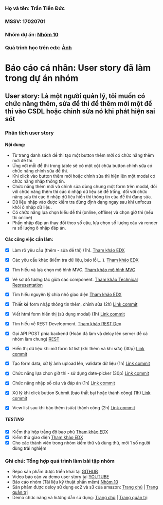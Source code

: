 ### Họ và tên: Trần Tiến Đức
### MSSV: 17020701
### Nhóm dự án: [Nhóm 10](https://github.com/hoanphi2201/SoftEng-Assignments-nhom-10/blob/master/README.md)
### Quá trình học trên edx: [Ảnh](https://github.com/hoanphi2201/INT2208-8-2019/blob/master/TranTienDuc/SoftEng1x.jpg)
# Báo cáo cá nhân: User story đã làm trong dự án nhóm
## User story: Là một người quản lý, tôi muốn có chức năng thêm, sửa đề thi để thêm mới một đề thi vào CSDL hoặc chỉnh sửa nó khi phát hiện sai sót
### Phân tích user story
#### Nội dung:
- Từ trang danh sách đề thi tạo một button thêm mới có chức năng thêm mới đề thi.
- Ứng với mỗi đề thi trong table sẽ có một cột chứa button chỉnh sửa có chức năng chỉnh sửa đề thi.
- Khi click vào button thêm mới hoặc chỉnh sửa thì hiện lên một modal có chức năng nhập thông tin.
- Chức năng thêm mới và chỉnh sửa dùng chung một form trên modal, đối với chức năng thêm thì các ô nhập dữ liệu sẽ để trống, đối với chức năng sửa thì các ô nhập dữ liệu hiển thị thông tin của đề thi đang sửa.
- Dữ liệu nhập vào được kiểm tra đúng định dạng ngay sau khi unfocus khỏi ô nhập dữ liệu.
- Có chức năng lựa chọn kiểu đề thi (online, offline) và chọn giờ thi (nếu thi online)
- Phần nhập đáp án thay đổi theo số câu, lựa chọn số lượng câu và render ra số lượng ô nhập đáp án.
#### Các công việc cần làm:
- [x]  Làm rõ yêu cầu (thêm - sửa đề thi) (1h).  [Tham khảo EDX](https://docs.google.com/document/d/1a4i_31R8WBUAnF91syr1FwBpKoAiTY6rEJt1xWjb74M/edit#heading=h.fvjpas4blmex)

- [x] Các yêu cầu khác (kiểm tra dữ liệu, báo lỗi,...).  [Tham khảo EDX](https://docs.google.com/document/d/1a4i_31R8WBUAnF91syr1FwBpKoAiTY6rEJt1xWjb74M/edit#heading=h.99diysc4s7mc)

- [x] Tìm hiểu và lựa chọn mô hình MVC. [Tham khảo mô hình MVC](https://docs.google.com/document/d/1a4i_31R8WBUAnF91syr1FwBpKoAiTY6rEJt1xWjb74M/edit#heading=h.kehlqoeo6d9r)

- [x] Vẽ sơ đồ tương tác giữa các component. [Tham khảo Technical Representation](https://docs.google.com/document/d/1a4i_31R8WBUAnF91syr1FwBpKoAiTY6rEJt1xWjb74M/edit#heading=h.9sexdtfjiyvo)

- [x] Tìm hiểu nguyên lý chia nhỏ giao diện  [Tham khảo EDX](https://docs.google.com/document/d/1a4i_31R8WBUAnF91syr1FwBpKoAiTY6rEJt1xWjb74M/edit#heading=h.t50jyopjk04o)

- [x] Thiết kế form nhập thông tin thêm, chỉnh sửa (2h)  [Link commit](https://github.com/hoanphi2201/SoftEng-Assignments-nhom-10/commit/2ac62d3f95faae0781fdfb090d9cdaff479febc0)

- [x] Viết html form hiển thị (sử dụng modal) (1h)  [Link commit](https://github.com/hoanphi2201/SoftEng-Assignments-nhom-10/commit/2ac62d3f95faae0781fdfb090d9cdaff479febc0)

- [x] Tìm hiểu về REST Development.  [Tham khảo REST Dev](https://docs.google.com/document/d/1a4i_31R8WBUAnF91syr1FwBpKoAiTY6rEJt1xWjb74M/edit#heading=h.rxyqst9dtgtt)

- [x] Gọi API POST phía backend (Hoàn đã làm và deloy lên server để cả nhóm làm chung)  [REST](https://docs.google.com/document/d/1a4i_31R8WBUAnF91syr1FwBpKoAiTY6rEJt1xWjb74M/edit#heading=h.rxyqst9dtgtt)

- [x] Hiển thị dữ liệu khi mở form từ list (khi thêm và khi sửa) (30p)  [Link commit](https://github.com/hoanphi2201/SoftEng-Assignments-nhom-10/commit/582267631012cb6545c902547a46d99c10c1f49e)

- [x] Tạo form data, xử lý ảnh upload lên, validate dữ liệu (1h) [Link commit](https://github.com/hoanphi2201/SoftEng-Assignments-nhom-10/commit/f977a712e9ed4a352201385bd8508ece5763e966)

- [x] Chức năng lựa chọn giờ thi - sử dụng date-picker (30p)  [Link commit](https://github.com/hoanphi2201/SoftEng-Assignments-nhom-10/commit/2ac62d3f95faae0781fdfb090d9cdaff479febc0)

- [x] Chức năng nhập số câu và đáp án (1h)  [Link commit](https://github.com/hoanphi2201/SoftEng-Assignments-nhom-10/commit/893bfa22a3ada76dd93ea5174d81cc49c5789519)

- [x] Xử lý khi click button Submit (báo thất bại hoặc thành công) (1h)  [Link commit](https://github.com/hoanphi2201/SoftEng-Assignments-nhom-10/commit/360736fbe864852a19a0aa938395ce9688bfebd5)

- [x] View list sau khi báo thêm (sửa) thành công (2h)  [Link commit](https://github.com/hoanphi2201/SoftEng-Assignments-nhom-10/commit/edbb2b7540b30921cca92e05a37ea92b99104a6e)

##### TESTING
- [x] Kiểm thử hộp trắng độ bao phủ  [Tham khảo EDX](https://docs.google.com/document/d/1a4i_31R8WBUAnF91syr1FwBpKoAiTY6rEJt1xWjb74M/edit#heading=h.ryzy80x4sqk1)
- [x] Kiểm thử giao diện  [Tham khảo EDX](https://docs.google.com/document/d/1a4i_31R8WBUAnF91syr1FwBpKoAiTY6rEJt1xWjb74M/edit#heading=h.zhrswbsdiifd)
- [x] Cho các thành viên trong nhóm kiểm thử và dùng thử, mời 1 số người dùng trải nghiệm

### Ghi chú: Tổng hợp quá trình làm bài tập nhóm
- Repo sản phẩm được triển khai tại [GITHUB](https://github.com/hoanphi2201/SoftEng-Assignments-nhom-10)
- Video báo cáo và demo user story tại [YOUTUBE](https://youtu.be/SSHt6mW1eN0)
- Báo cáo nhóm (Tài liệu kỹ thuật phần mềm) [Nhóm 10](https://drive.google.com/open?id=1eEWwFZwnDV7SE5QCx8d3h5DelDF4J32p)
- Sản phẩm được deloy sử dụng ec2 và s3 của amazon: [Trang chủ](http://luyenthi365.xyz) | [Trang quản trị](http://webthi-angular.s3-website-ap-southeast-1.amazonaws.com/)
- Demo chức năng và hướng dẫn sử dụng: [Trang chủ](https://youtu.be/-578NHzXQo4) | [Trang quản trị](https://youtu.be/KPCbF-u5R0U)
